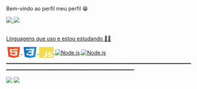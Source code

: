  Bem-vindo ao perfil meu perfil 😁

 <div>
   <a href="https://github.com/AAVie1ra">
   <img height="180em" src="https://github-readme-stats.vercel.app/api?username=AAVie1ra&show_icons=true&theme=tokyonight&include_all_commits=true&count_private=true"/>
   <img height="180em" src="https://github-readme-stats.vercel.app/api/top-langs/?username=AAVie1ra&layout=compact&langs_count=6&theme=tokyonight"/>
</div>
    <br>
<div style="display: inline_block">

Linguagens que uso e estou estudando 👾🤓

  <img align="center" alt="HTML" height="30" width="40" src="https://raw.githubusercontent.com/devicons/devicon/master/icons/html5/html5-original.svg">
  <img align="center" alt="CSS" height="30" width="40" src="https://raw.githubusercontent.com/devicons/devicon/master/icons/css3/css3-original.svg">
  <img align="center" alt="Js" height="30" width="40" src="https://raw.githubusercontent.com/devicons/devicon/master/icons/javascript/javascript-plain.svg">
  <img align="center" alt="Node.js" height="30" width="40" src="https://cdn.jsdelivr.net/gh/devicons/devicon@latest/icons/nodejs/nodejs-original.svg" />
  <img  align="center" alt="Node.js" height="30" width="40" src="https://cdn.jsdelivr.net/gh/devicons/devicon@latest/icons/react/react-original.svg" />              
  
</div>
____________________________________________________________________________________________________________________________________
<br> <br>

<div>
  <a href = "mailto:arthuraugustovieira@gmail.com"><img src="https://img.shields.io/badge/Gmail-D14836?style=for-the-badge&logo=gmail&logoColor=white" target="_blank"></a>
  <a href="https://www.linkedin.com/in/arthur-augusto-vieira-2718a7280" target="_blank"><img src="https://img.shields.io/badge/-LinkedIn-%230077B5?style=for-the-badge&logo=linkedin&logoColor=white" target="_blank"></a> 
</div>
